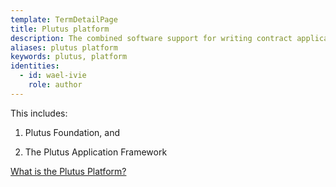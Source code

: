 ```yaml
---
template: TermDetailPage
title: Plutus platform
description: The combined software support for writing contract applications
aliases: plutus platform
keywords: plutus, platform
identities:
  - id: wael-ivie
    role: author
---
```


This includes:

1. Plutus Foundation, and

2. The Plutus Application Framework

[What is the Plutus Platform?](https://docs.cardano.org/projects/plutus/en/terms/latest/plutus/explanations/platform.html#what-is-the-plutus-platform)
